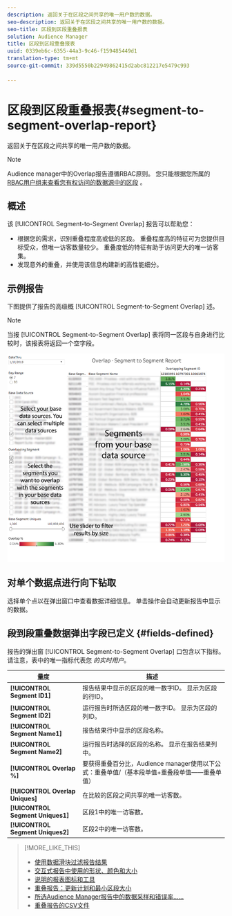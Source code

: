 ```yaml
---
description: 返回关于在区段之间共享的唯一用户数的数据。
seo-description: 返回关于在区段之间共享的唯一用户数的数据。
seo-title: 区段到区段重叠报表
solution: Audience Manager
title: 区段到区段重叠报表
uuid: 0339eb6c-6355-44a3-9c46-f159485449d1
translation-type: tm+mt
source-git-commit: 339d5550b22949862415d2abc812217e5479c993

---
```



# 区段到区段重叠报表{#segment-to-segment-overlap-report}

返回关于在区段之间共享的唯一用户数的数据。

>[!NOTE]
>
>Audience manager中的Overlap报告遵循RBAC原则。 您只能根据您所属的 [RBAC用户组来查看您有权访问的数据源中的区段](/help/using/features/administration/administration-overview.md) 。

<!-- 

c_segment_segment_overlap.xml

 -->

## 概述

该 [!UICONTROL Segment-to-Segment Overlap] 报告可以帮助您：

* 根据您的需求，识别重叠程度高或低的区段。 重叠程度高的特征可为您提供目标受众，但唯一访客数量较少。 重叠度低的特征有助于访问更大的唯一访客集。
* 发现意外的重叠，并使用该信息构建新的高性能细分。

## 示例报告

下图提供了报告的高级概 [!UICONTROL Segment-to-Segment Overlap] 述。

>[!NOTE]
>
>当报 [!UICONTROL Segment-to-Segment Overlap] 表将同一区段与自身进行比较时，该报表将返回一个空字段。

![](assets/segment-to-segment-overlap.png)

## 对单个数据点进行向下钻取

选择单个点以在弹出窗口中查看数据详细信息。 单击操作会自动更新报告中显示的数据。

## 段到段重叠数据弹出字段已定义 {#fields-defined}

<!-- 

r_s2s_data_pop.xml

 -->

报告的弹出窗 [!UICONTROL Segment-to-Segment Overlap] 口包含以下指标。 请注意，表中的唯一指标代表您 *的实时用户*。

| 量度 | 描述 |
|---|---|
| **[!UICONTROL Segment ID1]** | 报告结果中显示的区段的唯一数字ID。 显示为区段的行ID。 |
| **[!UICONTROL Segment ID2]** | 运行报告时所选区段的唯一数字ID。 显示为区段的列ID。 |
| **[!UICONTROL Segment Name1]** | 报告结果行中显示的区段名称。 |
| **[!UICONTROL Segment Name2]** | 运行报告时选择的区段的名称。 显示在报告结果列中。 |
| **[!UICONTROL Overlap %]** | 要获得重叠百分比，Audience manager使用以下公式：重叠单值/（基本段单值+重叠段单值——重叠单值） |
| **[!UICONTROL Overlap Uniques]** | 在比较的区段之间共享的唯一访客数。 |
| **[!UICONTROL Segment Uniques1]** | 区段1中的唯一访客数。 |
| **[!UICONTROL Segment Uniques2]** | 区段2中的唯一访客数。 |

>[!MORE_LIKE_THIS]
>
>* [使用数据滑块过滤报告结果](../../reporting/dynamic-reports/data-sliders.md)
>* [交互式报告中使用的形状、颜色和大小](../../reporting/dynamic-reports/interactive-report-technology.md#shapes-colors-sizes)
>* [说明的报表图标和工具](../../reporting/dynamic-reports/interactive-report-technology.md#icons-tools-explained)
>* [重叠报告：更新计划和最小区段大小](../../reporting/dynamic-reports/overlap-minimum-segment-size.md)
>* [所选Audience Manager报告中的数据采样和错误率……](../../reporting/report-sampling.md)
>* [重叠报告的CSV文件](../../reporting/dynamic-reports/overlap-csv-files.md)
